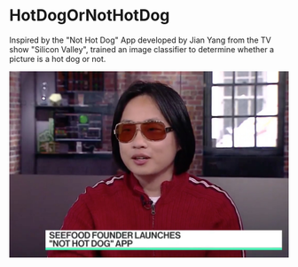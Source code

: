 # HotDogOrNotHotDog
Inspired by the "Not Hot Dog" App developed by Jian Yang from the TV show "Silicon Valley", trained an image classifier to determine whether a picture is a hot dog or not.

<img src = '/images/jian_yang_hbo_silicon_valley.jpeg'>
